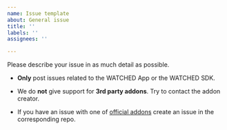 ```yaml
---
name: Issue template
about: General issue
title: ''
labels: ''
assignees: ''

---
```


Please describe your issue in as much detail as possible.

- **Only** post issues related to the WATCHED App or the WATCHED SDK.

- We do **not** give support for **3rd party addons**. Try to contact the addon creator.

- If you have an issue with one of [official addons](https://github.com/watchedcom) create an issue in the corresponding repo.
